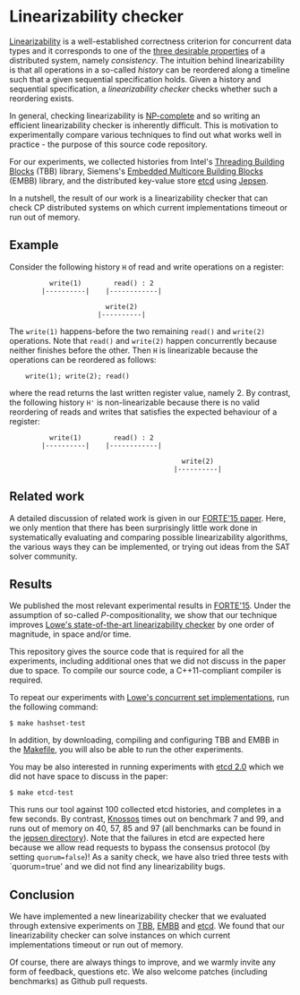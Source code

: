 # Linearizability checker

[Linearizability][linearizability] is a well-established correctness criterion for
concurrent data types and it corresponds to one of the [three desirable properties][CAP]
of a distributed system, namely <em>consistency</em>. The intuition behind linearizability
is that all operations in a so-called <em>history</em> can be reordered along a timeline such
that a given sequential specification holds. Given a history and sequential specification,
a <em>linearizability checker</em> checks whether such a reordering exists.

In general, checking linearizability is [NP-complete][NP-complete] and so writing an
efficient linearizability checker is inherently difficult. This is motivation to
experimentally compare various techniques to find out what works well in practice -
the purpose of this source code repository.

For our experiments, we collected histories from Intel's [Threading Building Blocks][TBB]
(TBB) library, Siemens's [Embedded Multicore Building Blocks][EMBB] (EMBB) library, and
the distributed key-value store [etcd][etcd] using [Jepsen][Jepsen].

In a nutshell, the result of our work is a linearizability checker that can check CP
distributed systems on which current implementations timeout or run out of memory.

## Example

Consider the following history `H` of read and write operations on a register:

```
          write(1)        read() : 2      
        |----------|    |------------|

                        write(2)
                      |----------|
```

The `write(1)` happens-before the two remaining `read()` and `write(2)` operations.
Note that `read()` and `write(2)` happen concurrently because neither finishes before
the other. Then `H` is linearizable because the operations can be reordered as follows:

        write(1); write(2); read()

where the read returns the last written register value, namely 2. By contrast, the
following history `H'` is non-linearizable because there is no valid reordering of
reads and writes that satisfies the expected behaviour of a register:

```
          write(1)        read() : 2      
        |----------|    |------------|

                                           write(2)
                                         |----------|
```

## Related work 

A detailed discussion of related work is given in our [FORTE'15 paper][HK2015].
Here, we only mention that there has been surprisingly little work done in
systematically evaluating and comparing possible linearizability algorithms,
the various ways they can be implemented, or trying out ideas from the SAT
solver community.

## Results

We published the most relevant experimental results in [FORTE'15][HK2015].
Under the assumption of so-called <em>P</em>-compositionality, we show that
our technique improves [Lowe's state-of-the-art linearizability checker][L2014]
by one order of magnitude, in space and/or time.

This repository gives the source code that is required for all the experiments,
including additional ones that we did not discuss in the paper due to space.
To compile our source code, a C++11-compliant compiler is required.

To repeat our experiments with [Lowe's concurrent set implementations][L2014],
run the following command:

    $ make hashset-test

In addition, by downloading, compiling and configuring TBB and EMBB in the
[Makefile][Makefile], you will also be able to run the other experiments.

You may be also interested in running experiments with [etcd 2.0][etcd]
which we did not have space to discuss in the paper:

    $ make etcd-test 

This runs our tool against 100 collected etcd histories, and completes in a few
seconds. By contrast, [Knossos][Knossos] times out on benchmark 7 and 99, and
runs out of memory on 40, 57, 85 and 97 (all benchmarks can be found in the
[jepsen directory][jepsen-benchmarks]). Note that the failures in etcd are
expected here because we allow read requests to bypass the consensus protocol
(by setting `quorum=false`)! As a sanity check, we have also tried three tests
with `quorum=true' and we did not find any linearizability bugs.

## Conclusion

We have implemented a new linearizability checker that we evaluated through
extensive experiments on [TBB][TBB], [EMBB][EMBB] and [etcd][etcd]. We found
that our linearizability checker can solve instances on which current implementations
timeout or run out of memory.

Of course, there are always things to improve, and we warmly invite any form of feedback,
questions etc. We also welcome patches (including benchmarks) as Github pull requests.

[CAP]: http://en.wikipedia.org/wiki/CAP_theorem
[linearizability]: http://dl.acm.org/citation.cfm?id=78972
[NP-complete]: http://en.wikipedia.org/wiki/NP-complete

[L2014]: http://www.cs.ox.ac.uk/people/gavin.lowe/LinearizabiltyTesting/
[HK2015]: http://arxiv.org/abs/1504.00204

[etcd]: https://github.com/coreos/etcd
[TBB]: https://www.threadingbuildingblocks.org/
[EMBB]: https://github.com/siemens/embb
[Knossos]: https://github.com/aphyr/knossos
[Jepsen]: https://github.com/aphyr/jepsen
[Makefile]: https://github.com/ahorn/linearizability-checker/blob/master/Makefile
[jepsen-benchmarks]: https://github.com/ahorn/linearizability-checker/tree/master/jepsen
